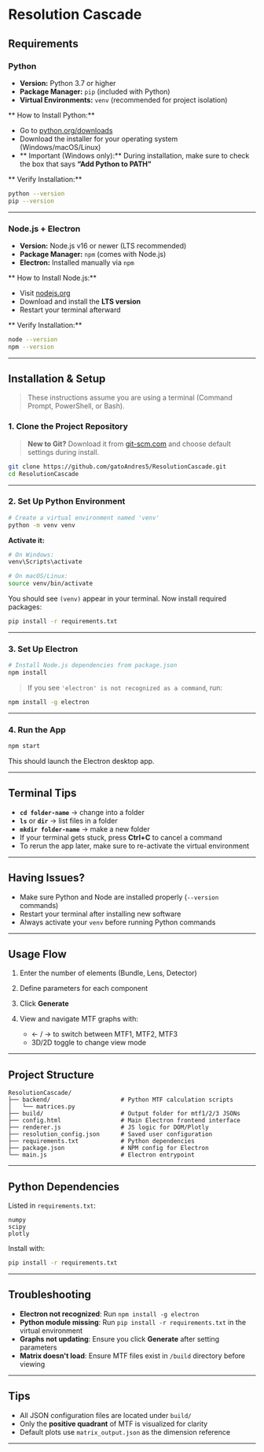 
#  Resolution Cascade

##  Requirements

###  Python
- **Version:** Python 3.7 or higher  
- **Package Manager:** `pip` (included with Python)  
- **Virtual Environments:** `venv` (recommended for project isolation)  

** How to Install Python:**
- Go to [python.org/downloads](https://www.python.org/downloads/)
- Download the installer for your operating system (Windows/macOS/Linux)
- ** Important (Windows only):** During installation, make sure to check the box that says **“Add Python to PATH”**

** Verify Installation:**

```bash
python --version
pip --version
````

---

###  Node.js + Electron

* **Version:** Node.js v16 or newer (LTS recommended)
* **Package Manager:** `npm` (comes with Node.js)
* **Electron:** Installed manually via `npm`

** How to Install Node.js:**

* Visit [nodejs.org](https://nodejs.org/)
* Download and install the **LTS version**
* Restart your terminal afterward

** Verify Installation:**

```bash
node --version
npm --version
```

---

##  Installation & Setup

> These instructions assume you are using a terminal (Command Prompt, PowerShell, or Bash).

###  1. Clone the Project Repository

>  **New to Git?** Download it from [git-scm.com](https://git-scm.com/) and choose default settings during install.

```bash
git clone https://github.com/gatoAndres5/ResolutionCascade.git
cd ResolutionCascade
```

---

### 2. Set Up Python Environment

```bash
# Create a virtual environment named 'venv'
python -m venv venv
```

**Activate it:**

```bash
# On Windows:
venv\Scripts\activate

# On macOS/Linux:
source venv/bin/activate
```

You should see `(venv)` appear in your terminal. Now install required packages:

```bash
pip install -r requirements.txt
```

---

### 3. Set Up Electron

```bash
# Install Node.js dependencies from package.json
npm install
```

>  If you see `'electron' is not recognized as a command`, run:

```bash
npm install -g electron
```

---

### 4. Run the App

```bash
npm start
```

This should launch the Electron desktop app.

---

## Terminal Tips 

* **`cd folder-name`** → change into a folder
* **`ls`** or **`dir`** → list files in a folder
* **`mkdir folder-name`** → make a new folder
* If your terminal gets stuck, press **Ctrl+C** to cancel a command
* To rerun the app later, make sure to re-activate the virtual environment

---

##  Having Issues?

* Make sure Python and Node are installed properly (`--version` commands)
* Restart your terminal after installing new software
* Always activate your `venv` before running Python commands

---



## Usage Flow

1. Enter the number of elements (Bundle, Lens, Detector)
2. Define parameters for each component
3. Click **Generate**
4. View and navigate MTF graphs with:

   * ← / → to switch between MTF1, MTF2, MTF3
   * 3D/2D toggle to change view mode

---

##  Project Structure

```
ResolutionCascade/
├── backend/                    # Python MTF calculation scripts
│   └── matrices.py
├── build/                      # Output folder for mtf1/2/3 JSONs
├── config.html                 # Main Electron frontend interface
├── renderer.js                 # JS logic for DOM/Plotly
├── resolution_config.json      # Saved user configuration
├── requirements.txt            # Python dependencies
├── package.json                # NPM config for Electron
└── main.js                     # Electron entrypoint
```

---

##  Python Dependencies

Listed in `requirements.txt`:

```
numpy
scipy
plotly
```

Install with:

```bash
pip install -r requirements.txt
```

---

##  Troubleshooting

* **Electron not recognized**: Run `npm install -g electron`
* **Python module missing**: Run `pip install -r requirements.txt` in the virtual environment
* **Graphs not updating**: Ensure you click **Generate** after setting parameters
* **Matrix doesn't load**: Ensure MTF files exist in `/build` directory before viewing

---

##  Tips

* All JSON configuration files are located under `build/`
* Only the **positive quadrant** of MTF is visualized for clarity
* Default plots use `matrix_output.json` as the dimension reference

---




